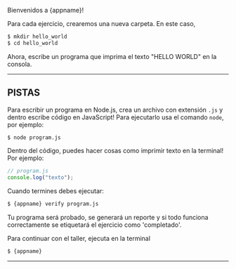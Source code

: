 Bienvenidos a {appname}!

Para cada ejercicio, crearemos una nueva carpeta. En este caso,

```sh
$ mkdir hello_world
$ cd hello_world
```

Ahora, escribe un programa que imprima el texto "HELLO WORLD" en la consola.

----------------------------------------------------------------------
## PISTAS

Para escribir un programa en Node.js, crea un archivo con extensión `.js` y dentro escribe código en JavaScript! Para ejecutarlo usa el comando `node`, por ejemplo:

```sh
$ node program.js
```

Dentro del código, puedes hacer cosas como imprimir texto en la terminal! Por ejemplo:

```js
// program.js
console.log("texto");
```

Cuando termines debes ejecutar:

```sh
$ {appname} verify program.js
```

Tu programa será probado, se generará un reporte y si todo funciona correctamente se etiquetará el ejercicio como 'completado'.

Para continuar con el taller, ejecuta en la terminal

```sh
$ {appname}
```

----------------------------------------------------------------------
